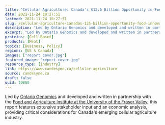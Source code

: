 ```yaml
---
title: "Cellular Agriculture: Canada's $12.5 Billion Opportunity in Food Innovation"
date: 2021-11-24 10:27:51
lastmod: 2021-11-24 10:27:51
slug: /cellular-agriculture-canadas-125-billion-opportunity-food-innovation
description: "Led by Ontario Genomics and developed and written in partnership with the Food and Agriculture Institute at the University of the Fraser Valley, this report features extensive stakeholder input and an economic analysis, providing critical considerations for Canada's emerging cellular agriculture industry."
excerpt: "Led by Ontario Genomics and developed and written in partnership with the Food and Agriculture Institute at the University of the Fraser Valley, this report features extensive stakeholder input and an economic analysis, providing critical considerations for Canada's emerging cellular agriculture industry."
proteins: [Cell-Based]
products: [Meat]
topics: [Business, Policy]
regions: [US & Canada]
images: ["report cover.jpg"]
featured_image: "report cover.jpg"
resource_type: [industry]
link: https://www.candesyne.ca/cellular-agriculture
source: candesyne.ca
draft: false
uuid: 10080
---
```

Led by [Ontario Genomics](https://www.ontariogenomics.ca/) and developed
and written in partnership with the [Food and Agriculture Institute at
the University of the Fraser
Valley](https://www.ufv.ca/food-agriculture-institute/), this report
features extensive stakeholder input and an economic analysis, providing
critical considerations for Canada\'s emerging cellular agriculture
industry.
